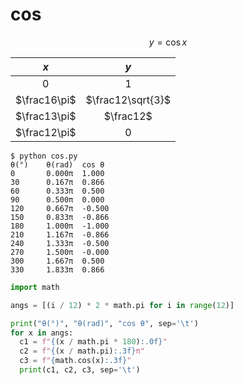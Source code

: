 # cos
$$\tag{1}
y = \cos x
$$

$x$ | $y$
:-: | :-:
$0$ | $1$
$\frac16\pi$ | $\frac12\sqrt{3}$
$\frac13\pi$ | $\frac12$
$\frac12\pi$ | $0$


```shell
$ python cos.py
θ(°)    θ(rad)  cos θ
0       0.000π  1.000
30      0.167π  0.866
60      0.333π  0.500
90      0.500π  0.000
120     0.667π  -0.500
150     0.833π  -0.866
180     1.000π  -1.000
210     1.167π  -0.866
240     1.333π  -0.500
270     1.500π  -0.000
300     1.667π  0.500
330     1.833π  0.866
```


```python
import math

angs = [(i / 12) * 2 * math.pi for i in range(12)]

print("θ(°)", "θ(rad)", "cos θ", sep='\t')
for x in angs:
  c1 = f"{(x / math.pi * 180):.0f}"
  c2 = f"{(x / math.pi):.3f}π"
  c3 = f"{math.cos(x):.3f}"
  print(c1, c2, c3, sep='\t')
```
